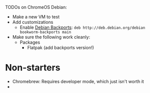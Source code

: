 TODOs on ChromeOS Debian:
- Make a new VM to test
- Add customizations
  - Enable [Debian Backports](https://backports.debian.org/Instructions/): ```deb http://deb.debian.org/debian bookworm-backports main```
- Make sure the following work cleanly:
  - Packages
    - Flatpak (add backports version!)

# Non-starters
- Chromebrew: Requires developer mode, which just isn't worth it
-
